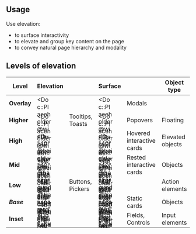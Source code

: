 ## Usage

Use elevation:

- to surface interactivity
- to elevate and group key content on the page
- to convey natural page hierarchy and modality

## Levels of elevation

| Level  |  Elevation  |   |  Surface  |    |  Object type  |
|--------|-------------|---|-----------|----|---------------|
| **Overlay**  |  <div class="hds-elevation-overlay" style="width: 40px; height: 40px; border-radius: 3px;"><Doc::Placeholder @width="40" @height="40" @background="transparent" /></div>  |   |  <div class="hds-surface-overlay" style="width: 40px; height: 40px; border-radius: 3px;"><Doc::Placeholder @width="40" @height="40" @background="transparent" /></div>  |  Modals  |    |
| **Higher**  |  <div class="hds-elevation-higher" style="width: 40px; height: 40px; border-radius: 3px;"><Doc::Placeholder @width="40" @height="40" @background="transparent" /></div>  | Tooltips, Toasts  |  <div class="hds-surface-higher" style="width: 40px; height: 40px; border-radius: 3px;"><Doc::Placeholder @width="40" @height="40" @background="transparent" /></div>  |  Popovers  |  Floating  |
| **High**  |  <div class="hds-elevation-high" style="width: 40px; height: 40px; border-radius: 3px;"><Doc::Placeholder @width="40" @height="40" @background="transparent" /></div>  |   |  <div class="hds-surface-high" style="width: 40px; height: 40px; border-radius: 3px;"><Doc::Placeholder @width="40" @height="40" @background="transparent" /></div>  |  Hovered interactive cards  |  Elevated objects  |
| **Mid**  |  <div class="hds-elevation-mid" style="width: 40px; height: 40px; border-radius: 3px;"><Doc::Placeholder @width="40" @height="40" @background="transparent" /></div>  |   |  <div class="hds-surface-mid" style="width: 40px; height: 40px; border-radius: 3px;"><Doc::Placeholder @width="40" @height="40" @background="transparent" /></div>  |  Rested interactive cards  |  Objects  |
| **Low**  |  <div class="hds-elevation-low" style="width: 40px; height: 40px; border-radius: 3px;"><Doc::Placeholder @width="40" @height="40" @background="transparent" /></div>  |  Buttons, Pickers |  <div class="hds-surface-low" style="width: 40px; height: 40px; border-radius: 3px;"><Doc::Placeholder @width="40" @height="40" @background="transparent" /></div>  |    |  Action elements  |
| **_Base_**  |  -  |   |  <div class="hds-surface-base" style="width: 40px; height: 40px; border-radius: 3px;"><Doc::Placeholder @width="40" @height="40" @background="transparent" /></div>  |  Static cards  |  Objects  |
| **Inset**  |  <div class="hds-elevation-inset" style="width: 40px; height: 40px; border-radius: 3px;"><Doc::Placeholder @width="40" @height="40" @background="transparent" /></div>  |   |  <div class="hds-surface-inset" style="width: 40px; height: 40px; border-radius: 3px;"><Doc::Placeholder @width="40" @height="40" @background="transparent" /></div>  |  Fields, Controls  |  Input elements  |
 